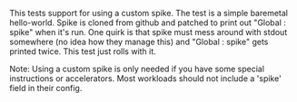 This tests support for using a custom spike. The test is a simple baremetal
hello-world. Spike is cloned from github and patched to print out "Global :
spike" when it's run. One quirk is that spike must mess around with stdout
somewhere (no idea how they manage this) and "Global : spike" gets printed
twice. This test just rolls with it.

Note: Using a custom spike is only needed if you have some special instructions
or accelerators. Most workloads should not include a 'spike' field in their
config.
